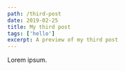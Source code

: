 ```yaml
---
path: /third-post
date: 2019-02-25
title: My third post
tags: ['hello']
excerpt: A preview of my third post
---
```


Lorem ipsum.